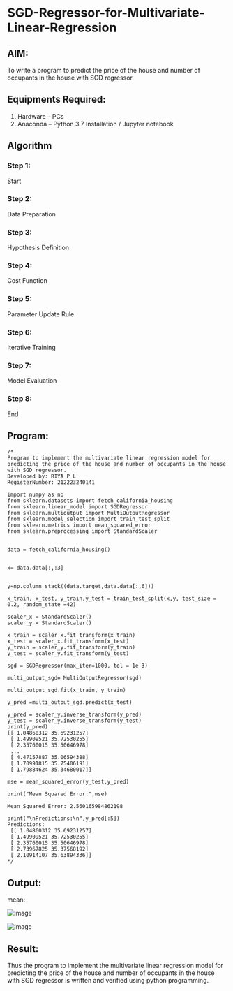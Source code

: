 # SGD-Regressor-for-Multivariate-Linear-Regression

## AIM:
To write a program to predict the price of the house and number of occupants in the house with SGD regressor.

## Equipments Required:
1. Hardware – PCs
2. Anaconda – Python 3.7 Installation / Jupyter notebook

## Algorithm
### Step 1: 
Start 
### Step 2:
Data Preparation 
### Step 3:
Hypothesis Definition 
### Step 4:
Cost Function 
### Step 5: 
Parameter Update Rule 
### Step 6: 
Iterative Training 
### Step 7:
Model Evaluation 
### Step 8:
End



## Program:
```
/*
Program to implement the multivariate linear regression model for predicting the price of the house and number of occupants in the house with SGD regressor.
Developed by: RIYA P L
RegisterNumber: 212223240141

import numpy as np
from sklearn.datasets import fetch_california_housing
from sklearn.linear_model import SGDRegressor
from sklearn.multioutput import MultiOutputRegressor
from sklearn.model_selection import train_test_split
from sklearn.metrics import mean_squared_error
from sklearn.preprocessing import StandardScaler


data = fetch_california_housing()


x= data.data[:,:3]


y=np.column_stack((data.target,data.data[:,6]))

x_train, x_test, y_train,y_test = train_test_split(x,y, test_size = 0.2, random_state =42)

scaler_x = StandardScaler()
scaler_y = StandardScaler()

x_train = scaler_x.fit_transform(x_train)
x_test = scaler_x.fit_transform(x_test)
y_train = scaler_y.fit_transform(y_train)
y_test = scaler_y.fit_transform(y_test)

sgd = SGDRegressor(max_iter=1000, tol = 1e-3)

multi_output_sgd= MultiOutputRegressor(sgd)

multi_output_sgd.fit(x_train, y_train)

y_pred =multi_output_sgd.predict(x_test)

y_pred = scaler_y.inverse_transform(y_pred)
y_test = scaler_y.inverse_transform(y_test)
print(y_pred)
[[ 1.04860312 35.69231257]
 [ 1.49909521 35.72530255]
 [ 2.35760015 35.50646978]
 ...
 [ 4.47157887 35.06594388]
 [ 1.70991815 35.75406191]
 [ 1.79884624 35.34680017]]

mse = mean_squared_error(y_test,y_pred)

print("Mean Squared Error:",mse)

Mean Squared Error: 2.560165984862198

print("\nPredictions:\n",y_pred[:5])
Predictions:
 [[ 1.04860312 35.69231257]
 [ 1.49909521 35.72530255]
 [ 2.35760015 35.50646978]
 [ 2.73967825 35.37568192]
 [ 2.10914107 35.63894336]]
*/
```

## Output:



mean:

![image](https://github.com/user-attachments/assets/ec45c748-c810-43c5-a338-409e7f95add9)

![image](https://github.com/user-attachments/assets/3e47f3aa-9b55-4218-9807-56007c5b445e)



## Result:
Thus the program to implement the multivariate linear regression model for predicting the price of the house and number of occupants in the house with SGD regressor is written and verified using python programming.
